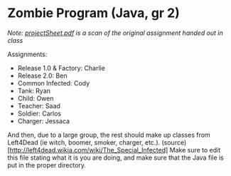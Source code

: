 # Zombie Program (Java, gr 2)

_Note: [projectSheet.pdf](https://github.com/benyanke/ZombieRepo-Java-Group2/blob/master/projectSheet.pdf) is a scan of the original assignment handed out in class_

Assignments:
* Release 1.0 & Factory: Charlie
* Release 2.0: Ben
* Common Infected: Cody
* Tank: Ryan
* Child: Owen
* Teacher: Saad
* Soldier: Carlos
* Charger: Jessaca

And then, due to a large group, the rest should make up classes from Left4Dead (ie witch, boomer, smoker, charger, etc.).
(source)[http://left4dead.wikia.com/wiki/The_Special_Infected]
Make sure to edit this file stating what it is you are doing, and make sure that the Java file is put in the proper directory.

